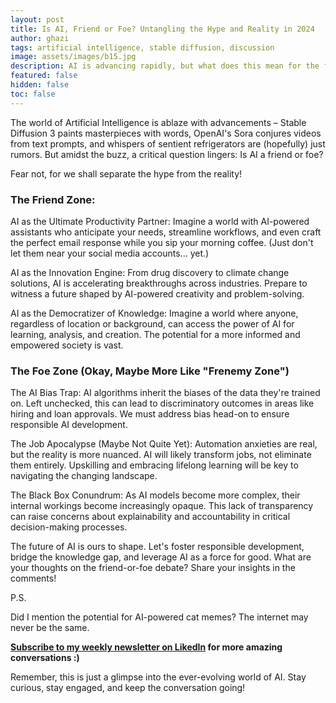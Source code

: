 ```yaml
---
layout: post
title: Is AI, Friend or Foe? Untangling the Hype and Reality in 2024
author: ghazi
tags: artificial intelligence, stable diffusion, discussion
image: assets/images/b15.jpg
description: AI is advancing rapidly, but what does this mean for the future of work? Our latest LinkedIn post dives into the friend-or-foe debate surrounding AI in 2024. We examine the potential of AI as a productivity booster, innovation engine, and knowledge democratizer.
featured: false
hidden: false
toc: false
---
```


The world of Artificial Intelligence is ablaze with advancements – Stable Diffusion 3 paints masterpieces with words, OpenAI's Sora conjures videos from text prompts, and whispers of sentient refrigerators are (hopefully) just rumors. But amidst the buzz, a critical question lingers: Is AI a friend or foe?

Fear not, for we shall separate the hype from the reality!

### The Friend Zone:

AI as the Ultimate Productivity Partner: Imagine a world with AI-powered assistants who anticipate your needs, streamline workflows, and even craft the perfect email response while you sip your morning coffee. (Just don't let them near your social media accounts... yet.)

AI as the Innovation Engine: From drug discovery to climate change solutions, AI is accelerating breakthroughs across industries. Prepare to witness a future shaped by AI-powered creativity and problem-solving.

AI as the Democratizer of Knowledge: Imagine a world where anyone, regardless of location or background, can access the power of AI for learning, analysis, and creation. The potential for a more informed and empowered society is vast.

### The Foe Zone (Okay, Maybe More Like "Frenemy Zone")

The AI Bias Trap: AI algorithms inherit the biases of the data they're trained on. Left unchecked, this can lead to discriminatory outcomes in areas like hiring and loan approvals. We must address bias head-on to ensure responsible AI development.

The Job Apocalypse (Maybe Not Quite Yet): Automation anxieties are real, but the reality is more nuanced. AI will likely transform jobs, not eliminate them entirely. Upskilling and embracing lifelong learning will be key to navigating the changing landscape.

The Black Box Conundrum: As AI models become more complex, their internal workings become increasingly opaque. This lack of transparency can raise concerns about explainability and accountability in critical decision-making processes.

The future of AI is ours to shape. Let's foster responsible development, bridge the knowledge gap, and leverage AI as a force for good. What are your thoughts on the friend-or-foe debate? Share your insights in the comments!

P.S.

Did I mention the potential for AI-powered cat memes? The internet may never be the same.

**[Subscribe to my weekly newsletter on LikedIn](https://www.linkedin.com/newsletters/7164151096125407232/) for more amazing conversations :)**

Remember, this is just a glimpse into the ever-evolving world of AI. Stay curious, stay engaged, and keep the conversation going!
